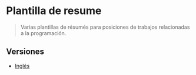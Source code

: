 # Plantilla de resume

> Varias plantillas de résumés para posiciones de trabajos relacionadas a la programación.

## Versiones

- [Inglés](https://github.com/programadorespuertorico/resume/blob/master/english.md)
